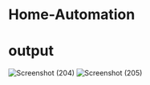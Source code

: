 # Home-Automation

# output
![Screenshot (204)](https://user-images.githubusercontent.com/91234622/176204580-1cc9dfc0-5fd4-4daf-a444-1275201f0f02.png)
![Screenshot (205)](https://user-images.githubusercontent.com/91234622/176204623-075744f7-2445-4e2d-87d7-aef94eb50b6e.png)
